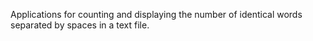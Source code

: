 Applications for counting and displaying the number of identical words separated by spaces in a text file.
